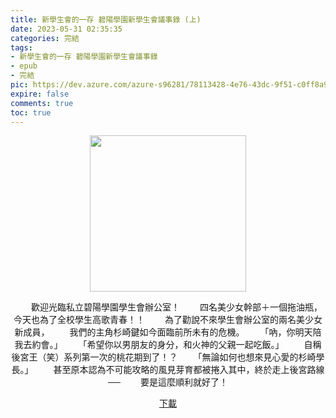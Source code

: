 ```yaml
---
title: 新學生會的一存 碧陽學園新學生會議事錄 (上)
date: 2023-05-31 02:35:35
categories: 完結
tags:
- 新學生會的一存 碧陽學園新學生會議事錄
- epub
- 完結
pic: https://dev.azure.com/azure-s96281/78113428-4e76-43dc-9f51-c0ff8a913055/_apis/git/repositories/a379171b-de46-4c10-9b0d-00da23959885/items?path=/Epub%20Cover/%E6%96%B0%E5%AD%B8%E7%94%9F%E6%9C%83%E7%9A%84%E4%B8%80%E5%AD%98-%E4%B8%8A.jpg&versionDescriptor%5BversionOptions%5D=0&versionDescriptor%5BversionType%5D=0&versionDescriptor%5Bversion%5D=main&resolveLfs=true&%24format=octetStream&api-version=5.0
expire: false
comments: true
toc: true
---
```


<div style="text-align:center" class="kratos-post-content">

<img width="250px" src="https://dev.azure.com/azure-s96281/78113428-4e76-43dc-9f51-c0ff8a913055/_apis/git/repositories/a379171b-de46-4c10-9b0d-00da23959885/items?path=/Epub%20Cover/%E6%96%B0%E5%AD%B8%E7%94%9F%E6%9C%83%E7%9A%84%E4%B8%80%E5%AD%98-%E4%B8%8A.jpg&versionDescriptor%5BversionOptions%5D=0&versionDescriptor%5BversionType%5D=0&versionDescriptor%5Bversion%5D=main&resolveLfs=true&%24format=octetStream&api-version=5.0">

<p>
　　歡迎光臨私立碧陽學園學生會辦公室！
　　四名美少女幹部＋一個拖油瓶，今天也為了全校學生高歌青春！！
　　為了勸說不來學生會辦公室的兩名美少女新成員，
　　我們的主角杉崎鍵如今面臨前所未有的危機。
　　「吶，你明天陪我去約會。」
　　「希望你以男朋友的身分，和火神的父親一起吃飯。」
　　自稱後宮王（笑）系列第一次的桃花期到了！？
　　「無論如何也想來見心愛的杉崎學長。」
　　甚至原本認為不可能攻略的風見芽育都被捲入其中，終於走上後宮路線──
　　要是這麼順利就好了！
</p>

<p>
<a href="https://epubdatabase.azurewebsites.net/EBOOKS/EPUB/完結/新碧陽學園生徒會議事錄/新學生會的一存 碧陽學園新學生會議事錄 （上）.epub?download=1">下載</a>
</p>

</div>